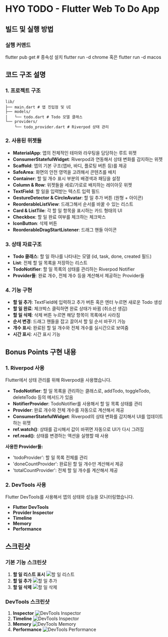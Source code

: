 # HYO TODO - Flutter Web To Do App

## 빌드 및 실행 방법

### 실행 커맨드
flutter pub get # 종속성 설치
flutter run -d chrome
혹은 flutter run -d macos


## 코드 구조 설명

### 1. 프로젝트 구조
```
lib/
├── main.dart # 앱 진입점 및 UI
├── models/
│   └── todo.dart # Todo 모델 클래스
└── providers/
    └── todo_provider.dart # Riverpod 상태 관리
```

### 2. 사용된 위젯들
- **MaterialApp**: 앱의 전체적인 테마와 라우팅을 담당하는 루트 위젯
- **ConsumerStatefulWidget**: Riverpod과 연동해서 상태 변화를 감지하는 위젯
- **Scaffold**: 앱의 기본 구조(앱바, 바디, 플로팅 버튼 등)를 제공
- **SafeArea**: 화면의 안전 영역을 고려해서 콘텐츠를 배치
- **Container**: 할 일 개수 표시 부분의 배경색과 패딩을 설정
- **Column & Row**: 위젯들을 세로/가로로 배치하는 레이아웃 위젯
- **TextField**: 할 일을 입력받는 텍스트 입력 필드
- **GestureDetector & CircleAvatar**: 할 일 추가 버튼 (원형 + 아이콘)
- **ReorderableListView**: 드래그해서 순서를 바꿀 수 있는 리스트
- **Card & ListTile**: 각 할 일 항목을 표시하는 카드 형태의 UI
- **Checkbox**: 할 일 완료 여부를 체크하는 체크박스
- **IconButton**: 삭제 버튼
- **ReorderableDragStartListener**: 드래그 핸들 아이콘

### 3. 상태 자료구조
- **Todo 클래스**: 할 일 하나를 나타내는 모델 (id, task, done, created 필드)
- **List<Todo>**: 전체 할 일 목록을 저장하는 리스트
- **TodoNotifier**: 할 일 목록의 상태를 관리하는 Riverpod Notifier
- **Provider들**: 완료 개수, 전체 개수 등을 계산해서 제공하는 Provider들

### 4. 기능 구현
- **할 일 추가**: TextField에 입력하고 추가 버튼 혹은 엔터 누르면 새로운 Todo 생성
- **할 일 완료**: 체크박스 클릭하면 완료 상태가 바뀜 (취소선 생김)
- **할 일 삭제**: 삭제 버튼 누르면 해당 항목이 목록에서 사라짐
- **순서 변경**: 드래그 핸들을 잡고 끌어서 할 일 순서 바꾸기 가능
- **개수 표시**: 완료된 할 일 개수와 전체 개수를 실시간으로 보여줌
- **시간 표시**: 시간 표시 기능

## Bonus Points 구현 내용

### 1. Riverpod 사용
Flutter에서 상태 관리를 위해 Riverpod을 사용했습니다.

- **TodoNotifier**: 할 일 목록을 관리하는 클래스로, addTodo, toggleTodo, deleteTodo 등의 메서드가 있음
- **NotifierProvider**: TodoNotifier를 사용해서 할 일 목록 상태를 관리
- **Provider**: 완료 개수와 전체 개수를 자동으로 계산해서 제공
- **ConsumerStatefulWidget**: Riverpod의 상태 변화를 감지해서 UI를 업데이트하는 위젯
- **ref.watch()**: 상태를 감시해서 값이 바뀌면 자동으로 UI가 다시 그려짐
- **ref.read()**: 상태를 변경하는 액션을 실행할 때 사용

**사용한 Provider들:**
- 'todoProvider': 할 일 목록 전체를 관리
- 'doneCountProvider': 완료된 할 일 개수만 계산해서 제공
- 'totalCountProvider': 전체 할 일 개수를 계산해서 제공

### 2. DevTools 사용
Flutter DevTools를 사용해서 앱의 상태와 성능을 모니터링했습니다.

- **Flutter DevTools**
- **Provider Inspector**
- **Timeline**
- **Memory**
- **Performance**

## 스크린샷

### 기본 기능 스크린샷
1. **할 일 리스트 표시**
![할 일 리스트](screenshots/screen_list.png)
2. **할 일 추가**
![할 일 추가](screenshots/screen_add.png)
3. **할 일 삭제**
![할 일 삭제](screenshots/screen_delete.png)

### DevTools 스크린샷
1. **Inspector**
![DevTools Inspector](screenshots/screen_inspector.png)
2. **Timeline**
![DevTools Inspector](screenshots/screen_timeline.png)
3. **Memory**
![DevTools Memory](screenshots/screen_memory.png)
4. **Performance**
![DevTools Performance](screenshots/screen_performance.png)